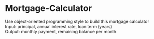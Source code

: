 # Mortgage-Calculator 
Use object-oriented programming style to build this mortgage calculator  
Input: principal, annual interest rate, loan term (years)  
Output: monthly payment, remaining balance per month  
 
